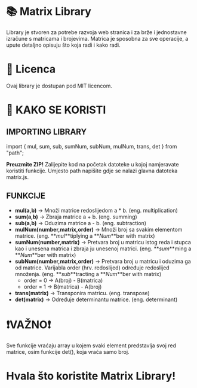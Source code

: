 # 📚 Matrix Library

Library je stvoren za potrebe razvoja web stranica i za brže i jednostavne izračune s matricama i brojevima. Matrica je sposobna za sve operacije, a upute detaljno opisuju što koja radi i kako radi.

# 📄 Licenca

Ovaj library je dostupan pod MIT licencom.

# 📖 KAKO SE KORISTI

## IMPORTING LIBRARY

import { mul, sum, sub, sumNum, subNum, mulNum, trans, det } from "path";

**Preuzmite ZIP!** Zalijepite kod na početak datoteke u kojoj namjeravate koristiti funkcije. Umjesto path napišite gdje se nalazi glavna datoteka matrix.js.

## FUNKCIJE

- **mul(a,b)** -> Množi matrice redoslijedom a * b. (eng. multiplication)
- **sum(a,b)** -> Zbraja matrice a + b. (eng. summing)
- **sub(a,b)** -> Oduzima matrice a - b. (eng. subtraction)
- **mulNum(number,matrix,order)** -> Množi broj sa svakim elementom matrice. (eng. **_mul_**tiplying a **_Num_**ber with matrix)
- **sumNum(number,matrix)** -> Pretvara broj u matricu istog reda i stupca kao i unesena matrica i zbraja ju unesenoj matrici. (eng. **_sum_**ming a **_Num_**ber with matrix)
- **subNum(number,matrix,order)** -> Pretvara broj u matricu i oduzima ga od matrice. Varijabla order (hrv. redoslijed) određuje redoslijed množenja. (eng. **_sub_**tracting a **_Num_**ber with matrix)
  - order = 0 -> A(broj) - B(matrica)
  - order = 1 -> B(matrica) - A(broj)
- **trans(matrix)** -> Transponira matricu. (eng. transpose)
- **det(matrix)** -> Određuje determinantu matrice. (eng. determinant)

# ❗**VAŽNO**❗

Sve funkcije vraćaju array u kojem svaki element predstavlja svoj red matrice, osim funkcije det(), koja vraća samo broj.

# Hvala što koristite Matrix Library!
